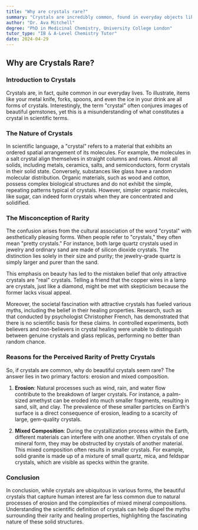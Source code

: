 ```yaml
---
title: "Why are crystals rare?"
summary: "Crystals are incredibly common, found in everyday objects like metal utensils, ice, salt, and even your phone screen. The 'pretty crystals' we associate with the term are rare due to erosion breaking them down and mixed compositions hindering their growth. So, while beautiful crystals are scarce, the building blocks of crystals are everywhere."
author: "Dr. Ava Mitchell"
degree: "PhD in Medicinal Chemistry, University College London"
tutor_type: "IB & A-Level Chemistry Tutor"
date: 2024-04-29
---
```


## Why are Crystals Rare?

### Introduction to Crystals

Crystals are, in fact, quite common in our everyday lives. To illustrate, items like your metal knife, forks, spoons, and even the ice in your drink are all forms of crystals. Interestingly, the term "crystal" often conjures images of beautiful gemstones, yet this is a misunderstanding of what constitutes a crystal in scientific terms. 

### The Nature of Crystals

In scientific language, a "crystal" refers to a material that exhibits an ordered spatial arrangement of its molecules. For example, the molecules in a salt crystal align themselves in straight columns and rows. Almost all solids, including metals, ceramics, salts, and semiconductors, form crystals in their solid state. Conversely, substances like glass have a random molecular distribution. Organic materials, such as wood and cotton, possess complex biological structures and do not exhibit the simple, repeating patterns typical of crystals. However, simpler organic molecules, like sugar, can indeed form crystals when they are concentrated and solidified.

### The Misconception of Rarity

The confusion arises from the cultural association of the word "crystal" with aesthetically pleasing forms. When people refer to "crystals," they often mean "pretty crystals." For instance, both large quartz crystals used in jewelry and ordinary sand are made of silicon dioxide crystals. The distinction lies solely in their size and purity; the jewelry-grade quartz is simply larger and purer than the sand. 

This emphasis on beauty has led to the mistaken belief that only attractive crystals are "real" crystals. Telling a friend that the copper wires in a lamp are crystals, just like a diamond, might be met with skepticism because the former lacks visual appeal.

Moreover, the societal fascination with attractive crystals has fueled various myths, including the belief in their healing properties. Research, such as that conducted by psychologist Christopher French, has demonstrated that there is no scientific basis for these claims. In controlled experiments, both believers and non-believers in crystal healing were unable to distinguish between genuine crystals and glass replicas, performing no better than random chance.

### Reasons for the Perceived Rarity of Pretty Crystals

So, if crystals are common, why do beautiful crystals seem rare? The answer lies in two primary factors: erosion and mixed composition.

1. **Erosion**: Natural processes such as wind, rain, and water flow contribute to the breakdown of larger crystals. For instance, a palm-sized amethyst can be eroded into much smaller fragments, resulting in sand, silt, and clay. The prevalence of these smaller particles on Earth's surface is a direct consequence of erosion, leading to a scarcity of large, gem-quality crystals.

2. **Mixed Composition**: During the crystallization process within the Earth, different materials can interfere with one another. When crystals of one mineral form, they may be obstructed by crystals of another material. This mixed composition often results in smaller crystals. For example, solid granite is made up of a mixture of small quartz, mica, and feldspar crystals, which are visible as specks within the granite.

### Conclusion

In conclusion, while crystals are ubiquitous in various forms, the beautiful crystals that capture human interest are far less common due to natural processes of erosion and the complexities of mixed mineral compositions. Understanding the scientific definition of crystals can help dispel the myths surrounding their rarity and healing properties, highlighting the fascinating nature of these solid structures.
    